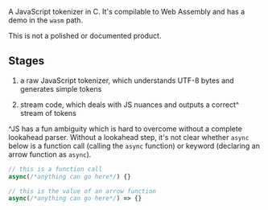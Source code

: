 A JavaScript tokenizer in C.
It's compilable to Web Assembly and has a demo in the `wasm` path.

This is not a polished or documented product.

## Stages

1. a raw JavaScript tokenizer, which understands UTF-8 bytes and generates simple tokens

2. stream code, which deals with JS nuances and outputs a correct^ stream of tokens

^JS has a fun ambiguity which is hard to overcome without a complete lookahead parser.
Without a lookahead step, it's not clear whether `async` below is a function call (calling the `async` function) or keyword (declaring an arrow function as `async`).

```js
// this is a function call
async(/*anything can go here*/) {}

// this is the value of an arrow function
async(/*anything can go here*/) => {}
```
